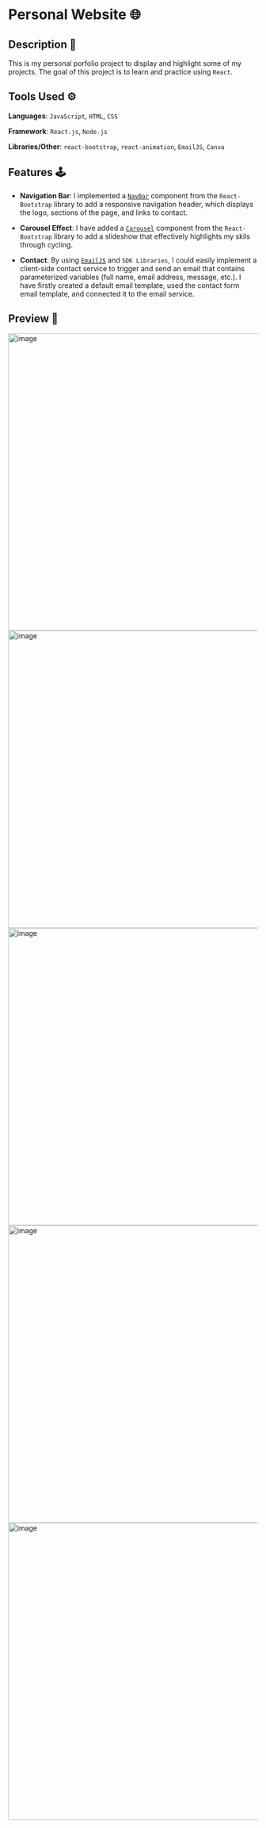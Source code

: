 # Personal Website 🌐

## Description 📜

This is my personal porfolio project to display and highlight some of my projects. The goal of this project is to learn and practice using `React`. 



## Tools Used ⚙️
**Languages**: `JavaScript`, `HTML`, `CSS`

**Framework**: `React.js`, `Node.js`

**Libraries/Other**: `react-bootstrap`, `react-animation`, `EmailJS`, `Canva` 


## Features 🕹️
- **Navigation Bar**: I implemented a <a href="https://react-bootstrap.github.io/components/navbar/">`NavBar`</a> component from the `React-Bootstrap` library to add a responsive navigation header, which displays the logo, sections of the page, and links to contact. 

- **Carousel Effect**: I have added a <a href="https://react-bootstrap.github.io/components/carousel/">`Carousel`</a> component from the `React-Bootstrap` library to add a slideshow that effectively highlights my skils through cycling.
 
- **Contact**: By using <a href="https://www.emailjs.com/">`EmailJS`</a> and `SDK Libraries`, I could easily implement a client-side contact service to trigger and send an email that contains parameterized variables (full name, email address, message, etc.). I have firstly created a default email template, used the contact form email template, and connected it to the email service. 


## Preview 🔎

<img width="600" alt="image" src="https://user-images.githubusercontent.com/63986023/212925150-6f04fb05-ce6f-47d8-a10c-a572616454de.png">

<img width="600" alt="image" src="https://user-images.githubusercontent.com/63986023/212936017-20f115c4-c196-4b9d-9e7f-1e12a6d0f489.png">

<img width="600" alt="image" src="https://user-images.githubusercontent.com/63986023/212936095-25b393de-b394-416f-aafa-1940e5c59243.png">

<img width="600" alt="image" src="https://user-images.githubusercontent.com/63986023/212936230-547d83d0-9c93-40c4-9c48-d83eea5d49dd.png">

<img width="600" alt="image" src="https://user-images.githubusercontent.com/63986023/212936297-38fc48b7-7449-4a71-bed2-eabb7234ce21.png">
